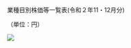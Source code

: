 業種目別株価等一覧表(令和２年11・12月分)

（単位：円）

![](https://www.nta.go.jp/tmp/6b36d4c7-0746-4287-8809-6d14cce0ed31/images/1981ad03244256388ec58f4e1c42b37c89ea48da374d057ab2ab03b2ddd9ea4e.jpg)